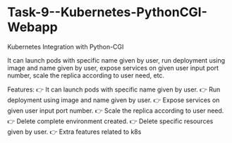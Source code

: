 # Task-9--Kubernetes-PythonCGI-Webapp
Kubernetes Integration with Python-CGI

It can launch pods with specific name given by user, run deployment using
image and name given by user, expose services on given user input port
number, scale the replica according to user need, etc.



Features:
👉 It can launch pods with specific name given by user. 
👉 Run deployment using image and name given by user. 
👉 Expose services on given user input port number. 
👉 Scale the replica according to user need. 
👉 Delete complete environment created. 
👉 Delete specific resources given by user. 
👉 Extra features related to k8s
